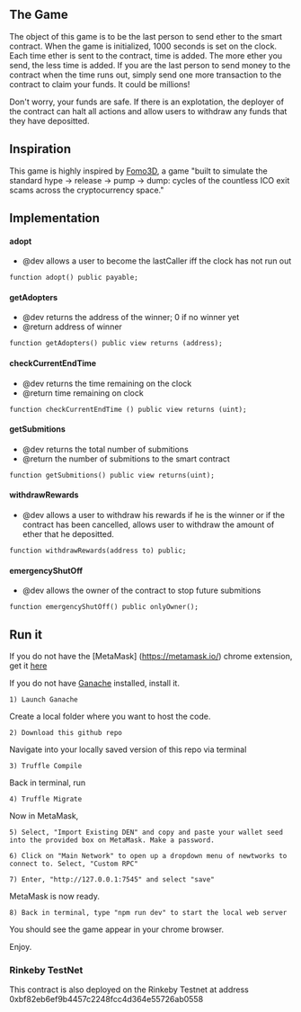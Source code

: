 ## The Game
The object of this game is to be the last person to send ether to the smart contract. When the game is initialized, 1000 seconds is set on the clock. Each time ether is sent to the contract, time is added. The more ether you send, the less time is added. If you are the last person to send money to the contract when the time runs out, simply send one more transaction to the contract to claim your funds. It could be millions!

Don't worry, your funds are safe. If there is an explotation, the deployer of the contract can halt all actions and allow users to withdraw any funds that they have depositted.

## Inspiration
This game is highly inspired by [Fomo3D](https://exitscam.me/shakedown), a game "built to simulate the standard hype -> release -> pump -> dump: cycles of the countless ICO exit scams across the cryptocurrency space."

## Implementation 

#### adopt


 * @dev allows a user to become the lastCaller iff the clock has not run out
 
 ```
 function adopt() public payable;
 ```
 
 #### getAdopters
 
  * @dev returns the address of the winner; 0 if no winner yet
  * @return address of winner
  
```
function getAdopters() public view returns (address);
```
  
  #### checkCurrentEndTime
  
   * @dev returns the time remaining on the clock
   * @return time remaining on clock
     
```
function checkCurrentEndTime () public view returns (uint);
```
    
  #### getSubmitions  
   
   * @dev returns the total number of submitions
   * @return the number of submitions to the smart contract
     
    
```
function getSubmitions() public view returns(uint);
```
    
   #### withdrawRewards
    
   * @dev allows a user to withdraw his rewards if he is the winner or if the contract has been cancelled, allows user to withdraw the amount of ether that he depositted.

``` 
function withdrawRewards(address to) public;
```
    
   #### emergencyShutOff
   
   * @dev allows the owner of the contract to stop future submitions
    
``` 
function emergencyShutOff() public onlyOwner();
```
## Run it

If you do not have the [MetaMask] (https://metamask.io/) chrome extension, get it [here](https://chrome.google.com/webstore/detail/metamask/nkbihfbeogaeaoehlefnkodbefgpgknn?hl=en)

If you do not have [Ganache](https://truffleframework.com/ganache) installed, install it. 

```
1) Launch Ganache
```

Create a local folder where you want to host the code. 

```
2) Download this github repo
```

Navigate into your locally saved version of this repo via terminal

```
3) Truffle Compile
```

Back in terminal, run 

```
4) Truffle Migrate
```

Now in MetaMask, 

```
5) Select, "Import Existing DEN" and copy and paste your wallet seed into the provided box on MetaMask. Make a password.
```

```
6) Click on "Main Network" to open up a dropdown menu of newtworks to connect to. Select, "Custom RPC"
```

```
7) Enter, "http://127.0.0.1:7545" and select "save"
```

MetaMask is now ready.

```
8) Back in terminal, type "npm run dev" to start the local web server
```

You should see the game appear in your chrome browser. 

Enjoy. 

### Rinkeby TestNet

This contract is also deployed on the Rinkeby Testnet at address 0xbf82eb6ef9b4457c2248fcc4d364e55726ab0558
